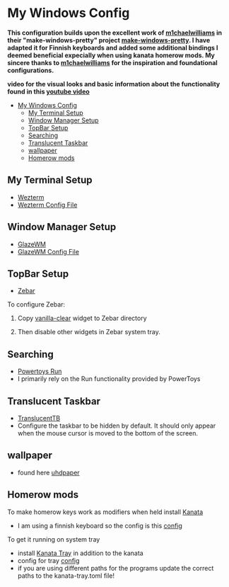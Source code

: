 # My Windows Config

**This configuration builds upon the excellent work of [m1chaelwilliams](https://github.com/m1chaelwilliams) in their "make-windows-pretty" project [make-windows-pretty](https://github.com/m1chaelwilliams/make-windows-pretty). I have adapted it for Finnish keyboards and added some additional bindings I deemed beneficial expecially when using kanata homerow mods. My sincere thanks to [m1chaelwilliams](https://github.com/m1chaelwilliams) for the inspiration and foundational configurations.**

**video for the visual looks and basic information about the functionality found in this [youtube video](https://www.youtube.com/watch?v=G0_wVLhI-Ds&t=98s)**

- [My Windows Config](#my-windows-config)
  - [My Terminal Setup](#my-terminal-setup)
  - [Window Manager Setup](#window-manager-setup)
  - [TopBar Setup](#topbar-setup)
  - [Searching](#searching)
  - [Translucent Taskbar](#translucent-taskbar)
  - [wallpaper](#wallpaper)
  - [Homerow mods](#homerow-mods)

## My Terminal Setup

- [Wezterm](https://wezfurlong.org/wezterm/index.html)
- [Wezterm Config File](wezterm.lua)

## Window Manager Setup

- [GlazeWM](https://github.com/glzr-io/glazewm)
- [GlazeWM Config File](config.yaml)

## TopBar Setup

- [Zebar](https://github.com/glzr-io/zebar)

To configure Zebar:

1. Copy [vanilla-clear](./vanilla-clear/) widget to Zebar directory

2. Then disable other widgets in Zebar system tray.

## Searching

- [Powertoys Run](https://learn.microsoft.com/en-us/windows/powertoys/run)
- I primarily rely on the Run functionality provided by PowerToys

## Translucent Taskbar

- [TranslucentTB](https://apps.microsoft.com/detail/9pf4kz2vn4w9?hl=en-US&gl=US)
- Configure the taskbar to be hidden by default. It should only appear when the mouse cursor is moved to the bottom of the screen.

## wallpaper

- found here [uhdpaper](https://www.uhdpaper.com/2020/07/mountain-landscape-scenery-minimalist.html)

## Homerow mods

To make homerow keys work as modifiers when held install [Kanata](https://github.com/jtroo/kanata)

- I am using a finnish keyboard so the config is this [config](kanata.kbd)

To get it running on system tray

- install [Kanata Tray](https://github.com/rszyma/kanata-tray) in addition to the kanata
- config for tray [config](kanata-tray.toml)
- if you are using different paths for the programs update the correct paths to the kanata-tray.toml file!
